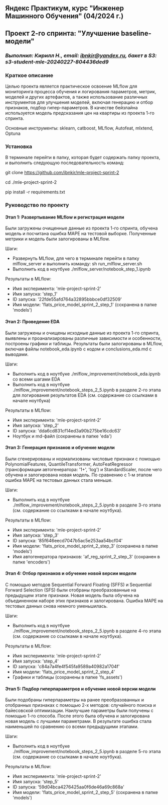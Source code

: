 ## Яндекс Практикум, курс "Инженер Машинного Обучения" (04/2024 г.)
## Проект 2-го спринта: "Улучшение baseline-модели"
### *Выполнил: Кирилл Н., email: ibnkir@yandex.ru, бакет в S3: s3-student-mle-20240227-804436ded9*

### Краткое описание
Целью проекта является практическое освоение MLflow для мониторинга процесса обучения и логирования параметров, метрик, моделей и других артефактов, а также использование различных инструментов для улучшения моделей, включая генерацию и отбор признаков, подбор гипер-параметров. В качестве бейзлайна используется модель предсказания цен на квартиры из проекта 1-го спринта.

Основные инструменты: sklearn, catboost, MLflow, Autofeat, mlxtend, Optuna 

### Установка
В терминале перейти в папку, которая будет содержать папку проекта, и выполнить следующую последовательность команд:

git clone https://github.com/ibnkir/mle-project-sprint-2

cd ./mle-project-sprint-2

pip install -r requirements.txt

### Руководство по проекту
#### Этап 1: Развертывание MLflow и регистрация модели
Были загружены очищенные данные из проекта 1-го спринта, обучена модель и посчитана ошибка MAPE на тестовой выборке. Полученные метрики и модель были залогированы в MLflow.

Шаги:
- Развернуть MLflow, для чего в терминале перейти в папку mlflow_server и выполнить команду: sh run_mlflow_server.sh
- Выполнить код в ноутбуке ./mlflow_server/notebook_step_1.ipynb

Результаты в MLflow:
- Имя эксперимента: 'mle-project-sprint-2'
- Имя запуска: 'step_1'
- ID запуска: '22fde55afd764a32895bbbce0df32509'
- Имя модели: 'flats_price_model_sprint_2_step_1' (сохранена в папке 'models')

#### Этап 2: Проведение EDA 
Были загружены и очищены исходные данные из проекта 1-го спринта, выявлены и проанализированы различные зависимости и особенности, построены графики и таблицы. Результаты были залогированы в MLflow, включая файлы notebook_eda.ipynb с кодом и conclusions_eda.md с выводами.

Шаги:
- Выполнить код в ноутбуке ./mlflow_improvement/notebook_eda.ipynb со всеми шагами EDA
- Выполнить код в ноутбуке ./mlflow_improvement/notebook_steps_2_5.ipynb в разделе 2-го этапа для логирования результатов EDA (см. содержание со ссылками в начале ноутбука)

Результаты в MLflow:
- Имя эксперимента: 'mle-project-sprint-2'
- Имя запуска: 'step_2'
- ID запуска: 'dda6cd831cf14ed3a90b275be16cdc63'
- Ноутбук и md-файл (сохранены в папке 'eda')

#### Этап 3: Генерация признаков и обучение модели
Были сгенерированы и нормализованы числовые признаки с помощью PolynomialFeatures, QuantileTransformer, AutoFeatRegressor (трансформации автогенератора: '1+', 'log') и StandardScaler, после чего обучена и залогирована новая модель. По сравнению с 1-м этапом ошибка MAPE на тестовых данных стала меньше.

Шаги:
- Выполнить код в ноутбуке ./mlflow_improvement/notebook_steps_2_5.ipynb в разделе 3-го этапа (см. содержание со ссылками в начале ноутбука).

Результаты в MLflow:
- Имя эксперимента: 'mle-project-sprint-2'
- Имя запуска: 'step_3'
- ID запуска: '85f646eecd7047b5ac5e253aa54bcf04'
- Имя модели: 'flats_price_model_sprint_2_step_3' (сохранена в папке 'models')
- Имя автогенератора признаков: 'af_reg_sprint_2_step_3' (сохранен в папке 'encoders')

#### Этап 4: Отбор признаков и обучение новой версии модели
С помощью методов Sequential Forward Floating (SFFS) и Sequential Forward Selection (SFS) были отобраны преобразованные на предыдущем этапе признаки. Новая модель была обучена на объединенном наборе этих признаков и залогирована. Ошибка MAPE на тестовых данных снова немного уменьшилась.

Шаги:
- Выполнить код в ноутбуке ./mlflow_improvement/notebook_steps_2_5.ipynb в разделе 4-го этапа (см. содержание со ссылками в начале ноутбука).

Результаты в MLflow:
- Имя эксперимента: 'mle-project-sprint-2'
- Имя запуска: 'step_4'
- ID запуска: 'c84a7a4fe4f545fa9589a40982a1704f'
- Имя модели: 'flats_price_model_sprint_2_step_4'
- Графики и таблицы (сохранены в папке 'fs_assets')

#### Этап 5: Подбор гиперпараметров и обучение новой версии модели
Были подобраны гиперпараметры на ранее преобразованных и отобранных признаках с помощью 2-х методов: случайного поиска и байесовской оптимизации. Наилучшие параметры были получены с помощью 1-го способа. После этого была обучена и залогирована новая модель с лучшими параметрами. В результате ошибка стала наименьшей по сравнению со всеми предыдущими этапами.

Шаги:
- Выполнить код в ноутбуке ./mlflow_improvement/notebook_steps_2_5.ipynb в разделе 5-го этапа (см. содержание со ссылками в начале ноутбука).

Результаты в MLflow:
- Имя эксперимента: 'mle-project-sprint-2'
- Имя запуска: 'step_5'
- ID запуска: '59d04bca4276425aa0f6de46a69c868a'
- Имя модели: 'flats_price_model_sprint_2_step_5' (сохранена в папке 'models')
